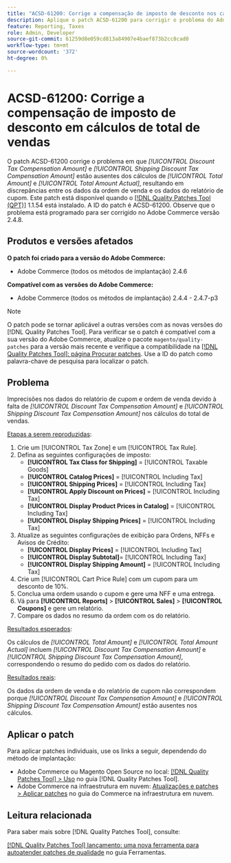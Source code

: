 ```yaml
---
title: "ACSD-61200: Corrige a compensação de imposto de desconto nos cálculos do total de vendas"
description: Aplique o patch ACSD-61200 para corrigir o problema do Adobe Commerce em que *[!UICONTROL Discount Tax Compensation Amount]* e *[!UICONTROL Shipping Discount Tax Compensation Amount]* estão ausentes nos cálculos do total de vendas, causando discrepâncias entre os dados da ordem de venda e os dados do relatório de cupom.
feature: Reporting, Taxes
role: Admin, Developer
source-git-commit: 61259d8e059cd813a84907e4baef873b2cc8cad0
workflow-type: tm+mt
source-wordcount: '372'
ht-degree: 0%

---
```


# ACSD-61200: Corrige a compensação de imposto de desconto em cálculos de total de vendas

O patch ACSD-61200 corrige o problema em que *[!UICONTROL Discount Tax Compensation Amount]* e *[!UICONTROL Shipping Discount Tax Compensation Amount]* estão ausentes dos cálculos de *[!UICONTROL Total Amount]* e *[!UICONTROL Total Amount Actual]*, resultando em discrepâncias entre os dados da ordem de venda e os dados do relatório de cupom. Este patch está disponível quando o [[!DNL Quality Patches Tool (QPT)]](/help/tools/quality-patches-tool/quality-patches-tool-to-self-serve-quality-patches.md) 1.1.54 está instalado. A ID do patch é ACSD-61200. Observe que o problema está programado para ser corrigido no Adobe Commerce versão 2.4.8.

## Produtos e versões afetados

**O patch foi criado para a versão do Adobe Commerce:**

- Adobe Commerce (todos os métodos de implantação) 2.4.6

**Compatível com as versões do Adobe Commerce:**

- Adobe Commerce (todos os métodos de implantação) 2.4.4 - 2.4.7-p3

>[!NOTE]
>
>O patch pode se tornar aplicável a outras versões com as novas versões do [!DNL Quality Patches Tool]. Para verificar se o patch é compatível com a sua versão do Adobe Commerce, atualize o pacote `magento/quality-patches` para a versão mais recente e verifique a compatibilidade na [[!DNL Quality Patches Tool]: página Procurar patches](https://experienceleague.adobe.com/tools/commerce-quality-patches/index.html). Use a ID do patch como palavra-chave de pesquisa para localizar o patch.

## Problema

Imprecisões nos dados do relatório de cupom e ordem de venda devido à falta de *[!UICONTROL Discount Tax Compensation Amount]* e *[!UICONTROL Shipping Discount Tax Compensation Amount]* nos cálculos do total de vendas.

<u>Etapas a serem reproduzidas</u>:

1. Crie um [!UICONTROL Tax Zone] e um [!UICONTROL Tax Rule].
1. Defina as seguintes configurações de imposto:
   - **[!UICONTROL Tax Class for Shipping]** = [!UICONTROL Taxable Goods]
   - **[!UICONTROL Catalog Prices]** = [!UICONTROL Including Tax]
   - **[!UICONTROL Shipping Prices]** = [!UICONTROL Including Tax]
   - **[!UICONTROL Apply Discount on Prices]** = [!UICONTROL Including Tax]
   - **[!UICONTROL Display Product Prices in Catalog]** = [!UICONTROL Including Tax]
   - **[!UICONTROL Display Shipping Prices]** = [!UICONTROL Including Tax]
1. Atualize as seguintes configurações de exibição para Ordens, NFFs e Avisos de Crédito:
   - **[!UICONTROL Display Prices]** = [!UICONTROL Including Tax]
   - **[!UICONTROL Display Subtotal]**= [!UICONTROL Including Tax]
   - **[!UICONTROL Display Shipping Amount]** = [!UICONTROL Including Tax]
1. Crie um [!UICONTROL Cart Price Rule] com um cupom para um desconto de 10%.
1. Conclua uma ordem usando o cupom e gere uma NFF e uma entrega.
1. Vá para **[!UICONTROL Reports]** > **[!UICONTROL Sales]** > **[!UICONTROL Coupons]** e gere um relatório.
1. Compare os dados no resumo da ordem com os do relatório.

<u>Resultados esperados</u>:

Os cálculos de *[!UICONTROL Total Amount]* e *[!UICONTROL Total Amount Actual]* incluem *[!UICONTROL Discount Tax Compensation Amount]* e *[!UICONTROL Shipping Discount Tax Compensation Amount]*, correspondendo o resumo do pedido com os dados do relatório.

<u>Resultados reais</u>:

Os dados da ordem de venda e do relatório de cupom não correspondem porque *[!UICONTROL Discount Tax Compensation Amount]* e *[!UICONTROL Shipping Discount Tax Compensation Amount]* estão ausentes nos cálculos.

## Aplicar o patch

Para aplicar patches individuais, use os links a seguir, dependendo do método de implantação:

- Adobe Commerce ou Magento Open Source no local: [[!DNL Quality Patches Tool] > Uso](/help/tools/quality-patches-tool/usage.md) no guia [!DNL Quality Patches Tool].
- Adobe Commerce na infraestrutura em nuvem: [Atualizações e patches > Aplicar patches](https://experienceleague.adobe.com/docs/commerce-cloud-service/user-guide/develop/upgrade/apply-patches.html) no guia do Commerce na infraestrutura em nuvem.

## Leitura relacionada

Para saber mais sobre [!DNL Quality Patches Tool], consulte:

[[!DNL Quality Patches Tool] lançamento: uma nova ferramenta para autoatender patches de qualidade](https://experienceleague.adobe.com/en/docs/commerce-knowledge-base/kb/announcements/commerce-announcements/magento-quality-patches-released-new-tool-to-self-serve-quality-patches) no guia Ferramentas.
